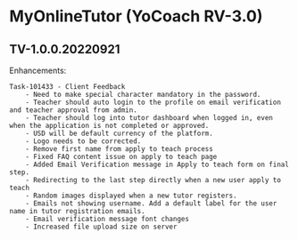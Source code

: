# MyOnlineTutor (YoCoach RV-3.0)

## TV-1.0.0.20220921

Enhancements:

    Task-101433 - Client Feedback
        - Need to make special character mandatory in the password.
        - Teacher should auto login to the profile on email verification and teacher approval from admin.
        - Teacher should log into tutor dashboard when logged in, even when the application is not completed or approved.
        - USD will be default currency of the platform.
        - Logo needs to be corrected.
        - Remove first name from apply to teach process 
        - Fixed FAQ content issue on apply to teach page
        - Added Email Verification message in Apply to teach form on final step.
        - Redirecting to the last step directly when a new user apply to teach
        - Random images displayed when a new tutor registers.
        - Emails not showing username. Add a default label for the user name in tutor registration emails. 
        - Email verification message font changes
        - Increased file upload size on server